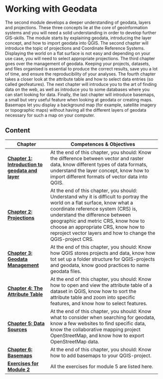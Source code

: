 # Working with Geodata

The second module develops a deeper understanding of geodata, layers and projections. These three concepts 
lie at the core of geoinformation systems and you will need a solid understanding in order to develop 
further GIS-skills. The module starts by explaining geodata, introducing the layer concept, and how to import geodata into QGIS. The second chapter will introduce the topic of projections and Coordinate Reference Systems. Displaying the world on a flat surface is not easy and depending on your use case, you will need to select appropriate projections. The third chapter goes over the 
management of geodata. Keeping your projects, datasets, and files organised is essential to produce the 
correct results, save you a lot of time, and ensure the reproducibility of your analyses. The fourth chapter 
takes a closer look at the attribute table and how to select data entries (so called geofeatures). The next 
chapter will introduce you to the art of finding data on the web, as well as introduce you to some 
databases where you can start looking for data. Finally, the last chapter will introduce basemaps, a small 
but very useful feature when looking at geodata or creating maps. Basemaps let you display a background map 
(for example, satellite imagery or topographic maps) without having all the different layers of geodata 
necessary for such a map on your computer. 



## Content


| __Chapter__ | __Competences & Objectives__ |
| ----------- | ---------------------------- | 
|  __[Chapter 1: Introduction to geodata and layer](/content/Modul_2/en_qgis_geodata_concept.md)__ | At the end of this chapter, you should: Know the difference between vector and raster data,   know different types of data formats, understand the layer concept,  know how to import different formats of vector data into QGIS.  | 
| __[Chapter 2: Projections](/content/Modul_2/en_qgis_projections.md)__ | At the end of this chapter, you should: Understand why it is difficult to portray the world on a flat surface, know what a coordinate reference system (CRS) is, understand the difference between geographic and metric CRS, know how to choose an appropriate CRS, know how to reproject vector layers and how to change the QGIS-project CRS.
| __[Chapter 3: Geodata Management](/content/Modul_2/en_qgis_geodata_management.md)__ | At the end of this chapter, you should: Know how QGIS stores projects and data, know how tot set up a folder structure for QGIS-projects and geodata, know good practices to name geodata files. |
| __[Chapter 4: The Attribute Table](/content/Modul_2/en_qgis_attribute_table.md)__ | At the end of this chapter, you should: Know how to open and view the attribute table of a dataset in QGIS, know how to sort the attribute table and zoom into specific features, and know how to select features. |
| __[Chapter 5: Data Sources](/content/Modul_2/en_data_sources.md)__ | At the end of this chapter, you should: Know what to consider when searching for geodata, know a few websites to find specific data, know the collaborative mapping project OpenStreetMap, and know how to export OpenStreetMap data. | 
| __[Chapter 6: Basemaps](/content/Modul_2/en_qgis_basemap.md)__ | At the end of this chapter, you should: Know how to add basemaps to your QGIS-project. |
| __[Exercises for Module 2](/content/Modul_2/en_qgis_module_2_exercises.md)__  | All the exercises for module 5 are listed here. | 

